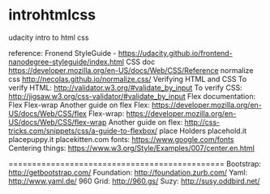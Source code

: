 # introhtmlcss
udacity intro to html css

reference:
Fronend StyleGuide -
    https://udacity.github.io/frontend-nanodegree-styleguide/index.html
CSS doc
    https://developer.mozilla.org/en-US/docs/Web/CSS/Reference
normalize css
    http://necolas.github.io/normalize.css/
Verifying HTML and CSS
  To verify HTML: http://validator.w3.org/#validate_by_input
  To verify CSS: http://jigsaw.w3.org/css-validator/#validate_by_input
Flex documentation:
    Flex Flex-wrap Another guide on flex Flex:
        https://developer.mozilla.org/en-US/docs/Web/CSS/flex
    Flex-wrap:
        https://developer.mozilla.org/en-US/docs/Web/CSS/flex-wrap
    Another guide on flex:
        http://css-tricks.com/snippets/css/a-guide-to-flexbox/
place Holders
    placehold.it
    placepuppy.it
    placekitten.com
fonts:
    https://www.google.com/fonts
Centering things:
    https://www.w3.org/Style/Examples/007/center.en.html

==============================================
Bootstrap: http://getbootstrap.com/
Foundation: http://foundation.zurb.com/
Yaml: http://www.yaml.de/
960 Grid: http://960.gs/
Suzy: http://susy.oddbird.net/

